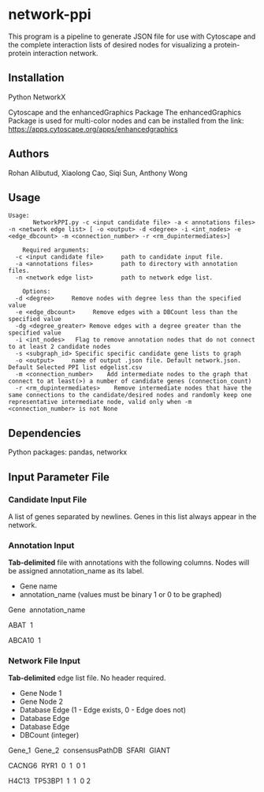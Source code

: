 # network-ppi

This program is a pipeline to generate JSON file for use with Cytoscape and the complete interaction lists of desired nodes for visualizing a protein-protein interaction network. 

## Installation
Python NetworkX

Cytoscape and the enhancedGraphics Package
The enhancedGraphics Package is used for multi-color nodes and can be installed from the link:
https://apps.cytoscape.org/apps/enhancedgraphics

## Authors
Rohan Alibutud, Xiaolong Cao, Siqi Sun, Anthony Wong 

## Usage
```
Usage:
       NetworkPPI.py -c <input candidate file> -a < annotations files> -n <network edge list> [ -o <output> -d <degree> -i <int_nodes> -e <edge_dbcount> -m <connection_number> -r <rm_dupintermediates>]

    Required arguments:
  -c <input candidate file>     path to candidate input file. 
  -a <annotations files>        path to directory with annotation files. 
  -n <network edge list>        path to network edge list.
                                                    
    Options:
  -d <degree>     Remove nodes with degree less than the specified value
  -e <edge_dbcount>     Remove edges with a DBCount less than the specified value
  -dg <degree_greater> Remove edges with a degree greater than the specified value 
  -i <int_nodes>   Flag to remove annotation nodes that do not connect to at least 2 candidate nodes
  -s <subgraph_id> Specific specific candidate gene lists to graph
  -o <output>     name of output .json file. Default network.json. Default Selected PPI list edgelist.csv
  -m <connection_number>    Add intermediate nodes to the graph that connect to at least(>) a number of candidate genes (connection_count)
  -r <rm_dupintermediates>    Remove intermediate nodes that have the same connections to the candidate/desired nodes and randomly keep one representative intermediate node, valid only when -m <connection_number> is not None
```
## Dependencies
Python packages: pandas, networkx

## Input Parameter File

### Candidate Input File

A list of genes separated by newlines. Genes in this list always appear in the network.

### Annotation Input
**Tab-delimited** file with annotations with the following columns. Nodes will be assigned annotation_name as its label.
 - Gene name
 - annotation_name (values must be binary 1 or 0 to be graphed)
 
Gene&nbsp;&nbsp;annotation_name

ABAT&nbsp;&nbsp;1


ABCA10&nbsp;&nbsp;1
 

### Network File Input
**Tab-delimited** edge list file. No header required.
- Gene Node 1
- Gene Node 2
- Database Edge (1 - Edge exists, 0 - Edge does not)
- Database Edge
- Database Edge
- DBCount (integer)


Gene_1&nbsp;&nbsp;Gene_2&nbsp;&nbsp;consensusPathDB&nbsp;&nbsp;SFARI&nbsp;&nbsp;GIANT

CACNG6&nbsp;&nbsp;RYR1&nbsp;&nbsp;0&nbsp;&nbsp;1&nbsp;&nbsp;0&nbsp;1

H4C13&nbsp;&nbsp;TP53BP1&nbsp;&nbsp;1&nbsp;&nbsp;1&nbsp;&nbsp;0&nbsp;2


